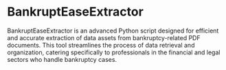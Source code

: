 # BankruptEaseExtractor
BankruptEaseExtractor is an advanced Python script designed for efficient and accurate extraction of data assets from bankruptcy-related PDF documents. This tool streamlines the process of data retrieval and organization, catering specifically to professionals in the financial and legal sectors who handle bankruptcy cases.
